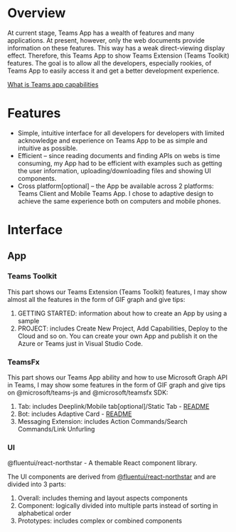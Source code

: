 # Overview

At current stage, Teams App has a wealth of features and many applications. At present, however, only the web documents provide information on these features. This way has a weak direct-viewing display effect. Therefore, this Teams App to show Teams Extension (Teams Toolkit) features. The goal is to allow all the developers, especially rookies, of Teams App to easily access it and get a better development experience.

[What is Teams app capabilities](https://aka.ms/teamsfx-capabilities-overview)

# Features

- Simple, intuitive interface for all developers for developers with limited acknowledge and experience on Teams App to be as simple and intuitive as possible.
- Efficient – since reading documents and finding APIs on webs is time consuming, my App had to be efficient with examples such as getting the user information, uploading/downloading files and showing UI components.
- Cross platform[optional] – the App be available across 2 platforms: Teams Client and Mobile Teams App. I chose to adaptive design to achieve the same experience both on computers and mobile phones.

# Interface

## App

### Teams Toolkit

This part shows our Teams Extension (Teams Toolkit) features, I may show almost all the features in the form of GIF graph and give tips:

1. GETTING STARTED: information about how to create an App by using a sample
2. PROJECT: includes Create New Project, Add Capabilities, Deploy to the Cloud and so on. You can create your own App and publish it on the Azure or Teams just in Visual Studio Code.

### TeamsFx

This part shows our Teams App ability and how to use Microsoft Graph API in Teams, I may show some features in the form of GIF graph and give tips on @microsoft/teams-js and @microsoft/teamsfx SDK:

1. Tab: includes Deeplink/Mobile tab[optional]/Static Tab - [README](./tabs/README.md)
2. Bot: includes Adaptive Card - [README](./bot/README.md)
3. Messaging Extension: includes Action Commands/Search Commands/Link Unfurling

### UI

@fluentui/react-northstar - A themable React component library.

The UI components are derived from [@fluentui/react-northstar](https://fluentsite.z22.web.core.windows.net/0.57.0/) and are divided into 3 parts:

1. Overall: includes theming and layout aspects components
2. Component: logically divided into multiple parts instead of sorting in alphabetical order
3. Prototypes: includes complex or combined components